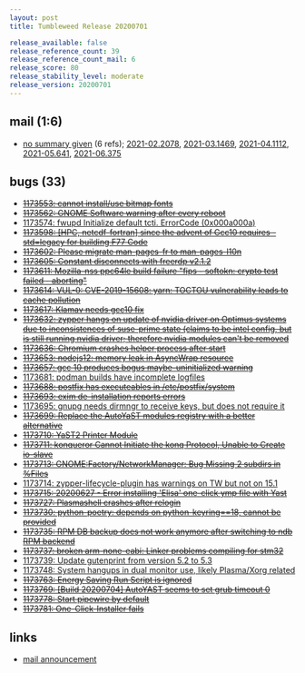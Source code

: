```yaml
---
layout: post
title: Tumbleweed Release 20200701

release_available: false
release_reference_count: 39
release_reference_count_mail: 6
release_score: 80
release_stability_level: moderate
release_version: 20200701
---
```


## mail (1:6)

- [no summary given](https://github.com/boombatower/tumbleweed-review/issues/10) (6 refs); [2021-02.2078](https://github.com/boombatower/tumbleweed-review/issues/10), [2021-03.1469](https://github.com/boombatower/tumbleweed-review/issues/10), [2021-04.1112](https://github.com/boombatower/tumbleweed-review/issues/10), [2021-05.641](https://github.com/boombatower/tumbleweed-review/issues/10), [2021-06.375](https://github.com/boombatower/tumbleweed-review/issues/10)

## bugs (33)

<!--more-->

- ~~[1173553: cannot install/use bitmap fonts](https://bugzilla.opensuse.org/show_bug.cgi?id=1173553)~~
- ~~[1173562: GNOME Software warning after every reboot](https://bugzilla.opensuse.org/show_bug.cgi?id=1173562)~~
- [1173574: fwupd Initialize default tcti. ErrorCode (0x000a000a)](https://bugzilla.opensuse.org/show_bug.cgi?id=1173574)
- ~~[1173598: \[HPC, netcdf-fortran\] since the advent of Gcc10 requires -std=legacy for building F77 Code](https://bugzilla.opensuse.org/show_bug.cgi?id=1173598)~~
- ~~[1173602: Please migrate man-pages-fr to man-pages-l10n](https://bugzilla.opensuse.org/show_bug.cgi?id=1173602)~~
- ~~[1173605: Constant disconnects with freerdp v2.1.2](https://bugzilla.opensuse.org/show_bug.cgi?id=1173605)~~
- ~~[1173611: Mozilla-nss ppc64le build failure "fips - softokn: crypto test failed - aborting"](https://bugzilla.opensuse.org/show_bug.cgi?id=1173611)~~
- ~~[1173614: VUL-0: CVE-2019-15608: yarn: TOCTOU vulnerability leads to cache pollution](https://bugzilla.opensuse.org/show_bug.cgi?id=1173614)~~
- ~~[1173617: Klamav needs gcc10 fix](https://bugzilla.opensuse.org/show_bug.cgi?id=1173617)~~
- ~~[1173632: zypper hangs on update of nvidia driver on Optimus systems due to inconsistences of suse-prime state (claims to be intel config, but is still running nvidia driver; therefore nvidia modules can't be removed](https://bugzilla.opensuse.org/show_bug.cgi?id=1173632)~~
- ~~[1173636: Chromium crashes helper process after start](https://bugzilla.opensuse.org/show_bug.cgi?id=1173636)~~
- ~~[1173653: nodejs12: memory leak in AsyncWrap resource](https://bugzilla.opensuse.org/show_bug.cgi?id=1173653)~~
- ~~[1173657: gcc 10 produces bogus maybe-uninitialized warning](https://bugzilla.opensuse.org/show_bug.cgi?id=1173657)~~
- [1173681: podman builds have incomplete logfiles](https://bugzilla.opensuse.org/show_bug.cgi?id=1173681)
- ~~[1173688: postfix has executeables in /etc/postfix/system](https://bugzilla.opensuse.org/show_bug.cgi?id=1173688)~~
- ~~[1173693: exim de-installation reports errors](https://bugzilla.opensuse.org/show_bug.cgi?id=1173693)~~
- [1173695: gnupg needs dirmngr to receive keys, but does not require it](https://bugzilla.opensuse.org/show_bug.cgi?id=1173695)
- ~~[1173699: Replace the AutoYaST modules registry with a better alternative](https://bugzilla.opensuse.org/show_bug.cgi?id=1173699)~~
- ~~[1173710: YaST2 Printer Module](https://bugzilla.opensuse.org/show_bug.cgi?id=1173710)~~
- ~~[1173711: konqueror  Cannot Initiate the konq Protocol,  Unable to Create io-slave](https://bugzilla.opensuse.org/show_bug.cgi?id=1173711)~~
- ~~[1173713: GNOME:Factory/NetworkManager: Bug Missing 2 subdirs in %Files](https://bugzilla.opensuse.org/show_bug.cgi?id=1173713)~~
- [1173714: zypper-lifecycle-plugin has warnings on TW but not on 15.1](https://bugzilla.opensuse.org/show_bug.cgi?id=1173714)
- ~~[1173715: 20200627 - Error installing 'Elisa' one-click ymp file with Yast](https://bugzilla.opensuse.org/show_bug.cgi?id=1173715)~~
- ~~[1173727: Plasmashell crashes after relogin](https://bugzilla.opensuse.org/show_bug.cgi?id=1173727)~~
- ~~[1173730: python-poetry: depends on python-keyring==18, cannot be provided](https://bugzilla.opensuse.org/show_bug.cgi?id=1173730)~~
- ~~[1173735: RPM DB backup does not work anymore after switching to ndb RPM backend](https://bugzilla.opensuse.org/show_bug.cgi?id=1173735)~~
- ~~[1173737: broken arm-none-eabi: Linker problems compiling for stm32](https://bugzilla.opensuse.org/show_bug.cgi?id=1173737)~~
- [1173739: Update gutenprint from version 5.2 to 5.3](https://bugzilla.opensuse.org/show_bug.cgi?id=1173739)
- [1173748: System hangups in dual monitor use, likely Plasma/Xorg related](https://bugzilla.opensuse.org/show_bug.cgi?id=1173748)
- ~~[1173763: Energy Saving Run Script is ignored](https://bugzilla.opensuse.org/show_bug.cgi?id=1173763)~~
- ~~[1173769: \[Build 20200704\] AutoYAST seems to set grub timeout 0](https://bugzilla.opensuse.org/show_bug.cgi?id=1173769)~~
- ~~[1173778: Start pipewire by default](https://bugzilla.opensuse.org/show_bug.cgi?id=1173778)~~
- ~~[1173781: One-Click-Installer fails](https://bugzilla.opensuse.org/show_bug.cgi?id=1173781)~~



## links

- [mail announcement](https://github.com/boombatower/tumbleweed-review/issues/10)
